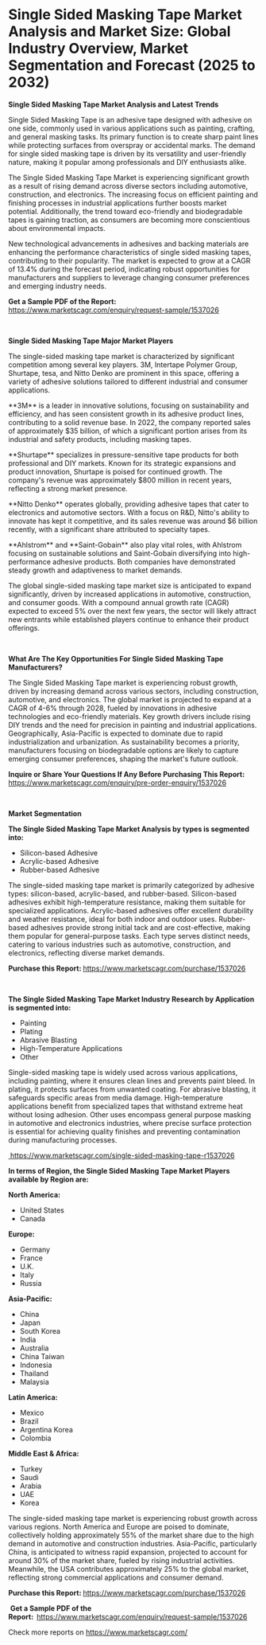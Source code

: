 <p><h1>Single Sided Masking Tape Market Analysis and Market Size: Global Industry Overview, Market Segmentation and Forecast (2025 to 2032)</h1></p><p><strong>Single Sided Masking Tape Market Analysis and Latest Trends</strong></p>
<p><p>Single Sided Masking Tape is an adhesive tape designed with adhesive on one side, commonly used in various applications such as painting, crafting, and general masking tasks. Its primary function is to create sharp paint lines while protecting surfaces from overspray or accidental marks. The demand for single sided masking tape is driven by its versatility and user-friendly nature, making it popular among professionals and DIY enthusiasts alike.</p><p>The Single Sided Masking Tape Market is experiencing significant growth as a result of rising demand across diverse sectors including automotive, construction, and electronics. The increasing focus on efficient painting and finishing processes in industrial applications further boosts market potential. Additionally, the trend toward eco-friendly and biodegradable tapes is gaining traction, as consumers are becoming more conscientious about environmental impacts.</p><p>New technological advancements in adhesives and backing materials are enhancing the performance characteristics of single sided masking tapes, contributing to their popularity. The market is expected to grow at a CAGR of 13.4% during the forecast period, indicating robust opportunities for manufacturers and suppliers to leverage changing consumer preferences and emerging industry needs.</p></p>
<p><strong>Get a Sample PDF of the Report:&nbsp;</strong> <a href="https://www.marketscagr.com/enquiry/request-sample/1537026?utm_campaign=2866&utm_medium=2&utm_source=Github&utm_content=ia&utm_term=28022025&utm_id=single-sided-masking-tape">https://www.marketscagr.com/enquiry/request-sample/1537026</a></p>
<p>&nbsp;</p>
<p><strong>Single Sided Masking Tape Major Market Players</strong></p>
<p><p>The single-sided masking tape market is characterized by significant competition among several key players. 3M, Intertape Polymer Group, Shurtape, tesa, and Nitto Denko are prominent in this space, offering a variety of adhesive solutions tailored to different industrial and consumer applications.</p><p>**3M** is a leader in innovative solutions, focusing on sustainability and efficiency, and has seen consistent growth in its adhesive product lines, contributing to a solid revenue base. In 2022, the company reported sales of approximately $35 billion, of which a significant portion arises from its industrial and safety products, including masking tapes.</p><p>**Shurtape** specializes in pressure-sensitive tape products for both professional and DIY markets. Known for its strategic expansions and product innovation, Shurtape is poised for continued growth. The company's revenue was approximately $800 million in recent years, reflecting a strong market presence.</p><p>**Nitto Denko** operates globally, providing adhesive tapes that cater to electronics and automotive sectors. With a focus on R&D, Nitto's ability to innovate has kept it competitive, and its sales revenue was around $6 billion recently, with a significant share attributed to specialty tapes.</p><p>**Ahlstrom** and **Saint-Gobain** also play vital roles, with Ahlstrom focusing on sustainable solutions and Saint-Gobain diversifying into high-performance adhesive products. Both companies have demonstrated steady growth and adaptiveness to market demands.</p><p>The global single-sided masking tape market size is anticipated to expand significantly, driven by increased applications in automotive, construction, and consumer goods. With a compound annual growth rate (CAGR) expected to exceed 5% over the next few years, the sector will likely attract new entrants while established players continue to enhance their product offerings.</p></p>
<p>&nbsp;</p>
<p><strong>What Are The Key Opportunities For Single Sided Masking Tape Manufacturers?</strong></p>
<p><p>The Single Sided Masking Tape market is experiencing robust growth, driven by increasing demand across various sectors, including construction, automotive, and electronics. The global market is projected to expand at a CAGR of 4-6% through 2028, fueled by innovations in adhesive technologies and eco-friendly materials. Key growth drivers include rising DIY trends and the need for precision in painting and industrial applications. Geographically, Asia-Pacific is expected to dominate due to rapid industrialization and urbanization. As sustainability becomes a priority, manufacturers focusing on biodegradable options are likely to capture emerging consumer preferences, shaping the market's future outlook.</p></p>
<p><strong>Inquire or Share Your Questions If Any Before Purchasing This Report:</strong> <a href="https://www.marketscagr.com/enquiry/pre-order-enquiry/1537026?utm_campaign=2866&utm_medium=2&utm_source=Github&utm_content=ia&utm_term=28022025&utm_id=single-sided-masking-tape">https://www.marketscagr.com/enquiry/pre-order-enquiry/1537026</a></p>
<p>&nbsp;</p>
<p><strong>Market Segmentation</strong></p>
<p><strong>The Single Sided Masking Tape Market Analysis by types is segmented into:</strong></p>
<p><ul><li>Silicon-based Adhesive</li><li>Acrylic-based Adhesive</li><li>Rubber-based Adhesive</li></ul></p>
<p><p>The single-sided masking tape market is primarily categorized by adhesive types: silicon-based, acrylic-based, and rubber-based. Silicon-based adhesives exhibit high-temperature resistance, making them suitable for specialized applications. Acrylic-based adhesives offer excellent durability and weather resistance, ideal for both indoor and outdoor uses. Rubber-based adhesives provide strong initial tack and are cost-effective, making them popular for general-purpose tasks. Each type serves distinct needs, catering to various industries such as automotive, construction, and electronics, reflecting diverse market demands.</p></p>
<p><strong>Purchase this Report:&nbsp;</strong><a href="https://www.marketscagr.com/purchase/1537026?utm_campaign=2866&utm_medium=2&utm_source=Github&utm_content=ia&utm_term=28022025&utm_id=single-sided-masking-tape">https://www.marketscagr.com/purchase/1537026</a></p>
<p>&nbsp;</p>
<p><strong>The Single Sided Masking Tape Market Industry Research by Application is segmented into:</strong></p>
<p><ul><li>Painting</li><li>Plating</li><li>Abrasive Blasting</li><li>High-Temperature Applications</li><li>Other</li></ul></p>
<p><p>Single-sided masking tape is widely used across various applications, including painting, where it ensures clean lines and prevents paint bleed. In plating, it protects surfaces from unwanted coating. For abrasive blasting, it safeguards specific areas from media damage. High-temperature applications benefit from specialized tapes that withstand extreme heat without losing adhesion. Other uses encompass general purpose masking in automotive and electronics industries, where precise surface protection is essential for achieving quality finishes and preventing contamination during manufacturing processes.</p></p>
<p><a href="https://www.marketscagr.com/single-sided-masking-tape-r1537026?utm_campaign=2866&utm_medium=2&utm_source=Github&utm_content=ia&utm_term=28022025&utm_id=single-sided-masking-tape">&nbsp;https://www.marketscagr.com/single-sided-masking-tape-r1537026</a></p>
<p><strong>In terms of Region, the Single Sided Masking Tape Market Players available by Region are:</strong></p>
<p>
    <p> <strong> North America: </strong>
        <ul>
            <li>United States</li>
            <li>Canada</li>
        </ul>
        </p> 
    <p> <strong> Europe: </strong>
        <ul>
            <li>Germany</li>
            <li>France</li>
            <li>U.K.</li>
            <li>Italy</li>
            <li>Russia</li>
        </ul>
        </p> 
    <p> <strong> Asia-Pacific: </strong>
        <ul>
            <li>China</li>
            <li>Japan</li>
            <li>South Korea</li>
            <li>India</li>
            <li>Australia</li>
            <li>China Taiwan</li>
            <li>Indonesia</li>
            <li>Thailand</li>
            <li>Malaysia</li>
        </ul>
        </p> 
    <p> <strong> Latin America: </strong>
        <ul>
            <li>Mexico</li>
            <li>Brazil</li>
            <li>Argentina Korea</li>
            <li>Colombia</li>
        </ul>
        </p> 
    <p> <strong> Middle East & Africa: </strong>
        <ul>
            <li>Turkey</li>
            <li>Saudi</li>
            <li>Arabia</li>
            <li>UAE</li>
            <li>Korea</li>
        </ul>
    </p>
    </p>
<p><p>The single-sided masking tape market is experiencing robust growth across various regions. North America and Europe are poised to dominate, collectively holding approximately 55% of the market share due to the high demand in automotive and construction industries. Asia-Pacific, particularly China, is anticipated to witness rapid expansion, projected to account for around 30% of the market share, fueled by rising industrial activities. Meanwhile, the USA contributes approximately 25% to the global market, reflecting strong commercial applications and consumer demand.</p></p>
<p><strong>Purchase this Report: </strong><a href="https://www.marketscagr.com/purchase/1537026?utm_campaign=2866&utm_medium=2&utm_source=Github&utm_content=ia&utm_term=28022025&utm_id=single-sided-masking-tape">https://www.marketscagr.com/purchase/1537026</a></p>
<p>&nbsp;<strong>Get a Sample PDF of the Report:&nbsp;&nbsp;</strong><a href="https://www.marketscagr.com/enquiry/request-sample/1537026?utm_campaign=2866&utm_medium=2&utm_source=Github&utm_content=ia&utm_term=28022025&utm_id=single-sided-masking-tape">https://www.marketscagr.com/enquiry/request-sample/1537026</a></p>
<p><strong></strong></p>
<p>Check more reports on <a href="https://www.marketscagr.com/?utm_campaign=2866&utm_medium=2&utm_source=Github&utm_content=ia&utm_term=28022025&utm_id=single-sided-masking-tape">https://www.marketscagr.com/</a></p>
